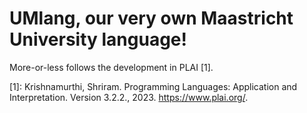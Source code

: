 # UMlang, our very own Maastricht University language!

More-or-less follows the development in PLAI [1].

[1]: Krishnamurthi, Shriram. Programming Languages: Application and Interpretation. Version 3.2.2., 2023. <https://www.plai.org/>.

